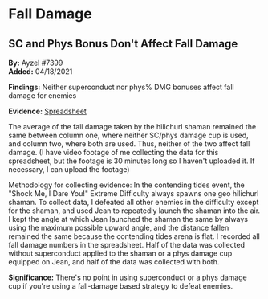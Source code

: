 # Fall Damage

## SC and Phys Bonus Don't Affect Fall Damage

**By:** Ayzel\#7399  
**Added:** 04/18/2021

**Findings:** Neither superconduct nor phys% DMG bonuses affect fall damage for enemies

**Evidence:** [Spreadsheet](https://docs.google.com/spreadsheets/d/1svcYfieKvr1-3N-LijeucfJQwfy0fKpT7sESYD2WuH8/edit?usp=sharing)

The average of the fall damage taken by the hilichurl shaman remained the same between column one, where neither SC/phys damage cup is used, and column two, where both are used. Thus, neither of the two affect fall damage. \(I have video footage of me collecting the data for this spreadsheet, but the footage is 30 minutes long so I haven't uploaded it. If necessary, I can upload the footage\)

Methodology for collecting evidence: In the contending tides event, the "Shock Me, I Dare You!" Extreme Difficulty always spawns one geo hilichurl shaman. To collect data, I defeated all other enemies in the difficulty except for the shaman, and used Jean to repeatedly launch the shaman into the air. I kept the angle at which Jean launched the shaman the same by always using the maximum possible upward angle, and the distance fallen remained the same because the contending tides arena is flat. I recorded all fall damage numbers in the spreadsheet. Half of the data was collected without superconduct applied to the shaman or a phys damage cup equipped on Jean, and half of the data was collected with both.

**Significance:** There's no point in using superconduct or a phys damage cup if you're using a fall-damage based strategy to defeat enemies.

